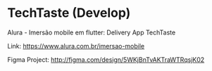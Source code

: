 # TechTaste (Develop)
Alura - Imersão mobile em flutter: Delivery App TechTaste

Link: https://www.alura.com.br/imersao-mobile

Figma Project: http://figma.com/design/5WKjBnTvAKTraWTRqsjK02
